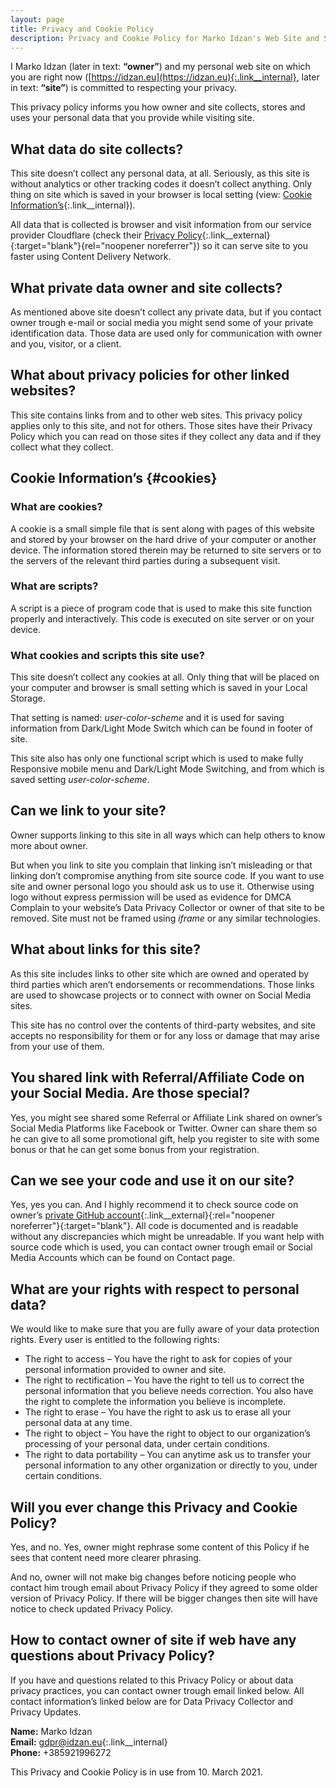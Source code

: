 ```yaml
---
layout: page
title: Privacy and Cookie Policy
description: Privacy and Cookie Policy for Marko Idzan's Web Site and Social Media Platforms
---
```

I Marko Idzan (later in text: **“owner”**) and my personal web site on which you are right now ([https://idzan.eu](https://idzan.eu){:.link__internal}, later in text: **“site”**) is committed to respecting your privacy.

This privacy policy informs you how owner and site collects, stores and uses your personal data that you provide while visiting site.

## What data do site collects?

This site doesn’t collect any personal data, at all. Seriously, as this site is without analytics or other tracking codes it doesn’t collect anything. Only thing on site which is saved in your browser is local setting (view: [Cookie Information’s](#cookies){:.link__internal}).

All data that is collected is browser and visit information from our service provider Cloudflare (check their [Privacy Policy](https://www.cloudflare.com/privacypolicy/){:.link__external}{:target="blank"}{rel="noopener noreferrer"}) so it can serve site to you faster using Content Delivery Network.

## What private data owner and site collects?

As mentioned above site doesn’t collect any private data, but if you contact owner trough e-mail or social media you might send some of your private identification data. Those data are used only for communication with owner and you, visitor, or a client.

## What about privacy policies for other linked websites?

This site contains links from and to other web sites. This privacy policy applies only to this site, and not for others. Those sites have their Privacy Policy which you can read on those sites if they collect any data and if they collect what they collect.

## Cookie Information’s {#cookies}

### What are cookies?

A cookie is a small simple file that is sent along with pages of this website and stored by your browser on the hard drive of your computer or another device. The information stored therein may be returned to site servers or to the servers of the relevant third parties during a subsequent visit.

### What are scripts?

A script is a piece of program code that is used to make this site function properly and interactively. This code is executed on site server or on your device.

### What cookies and scripts this site use?

This site doesn’t collect any cookies at all. Only thing that will be placed on your computer and browser is small setting which is saved in your Local Storage.

That setting is named: *user-color-scheme* and it is used for saving information from Dark/Light Mode Switch which can be found in footer of site.

This site also has only one functional script which is used to make fully Responsive mobile menu and Dark/Light Mode Switching, and from which is saved setting *user-color-scheme*.

## Can we link to your site?

Owner supports linking to this site in all ways which can help others to know more about owner.

But when you link to site you complain that linking isn’t misleading or that linking don’t compromise anything from site source code. If you want to use site and owner personal logo you should ask us to use it. Otherwise using logo without express permission will be used as evidence for DMCA Complain to your website’s Data Privacy Collector or owner of that site to be removed. Site must not be framed using *iframe* or any similar technologies.

## What about links for this site?

As this site includes links to other site which are owned and operated by third parties which aren’t endorsements or recommendations. Those links are used to showcase projects or to connect with owner on Social Media sites.

This site has no control over the contents of third-party websites, and site accepts no responsibility for them or for any loss or damage that may arise from your use of them.

## You shared link with Referral/Affiliate Code on your Social Media. Are those special?

Yes, you might see shared some Referral or Affiliate Link shared on owner’s Social Media Platforms like Facebook or Twitter. Owner can share them so he can give to all some promotional gift, help you register to site with some bonus or that he can get some bonus from your registration.

## Can we see your code and use it on our site?

Yes, yes you can. And I highly recommend it to check source code on owner’s [private GitHub account](https://github.com/idzan){:.link__external}{:rel="noopener noreferrer"}{:target="blank"}. All code is documented and is readable without any discrepancies which might be unreadable. If you want help with source code which is used, you can contact owner trough email or Social Media Accounts which can be found on Contact page.

## What are your rights with respect to personal data?

We would like to make sure that you are fully aware of your data protection rights. Every user is entitled to the following rights:

* The right to access – You have the right to ask for copies of your personal information provided to owner and site.
* The right to rectification – You have the right to tell us to correct the personal information that you believe needs correction. You also have the right to complete the information you believe is incomplete.
* The right to erase – You have the right to ask us to erase all your personal data at any time.
* The right to object – You have the right to object to our organization’s processing of your personal data, under certain conditions.
* The right to data portability – You can anytime ask us to transfer your personal information to any other organization or directly to you, under certain conditions.

## Will you ever change this Privacy and Cookie Policy?

Yes, and no. Yes, owner might rephrase some content of this Policy if he sees that content need more clearer phrasing.

And no, owner will not make big changes before noticing people who contact him trough email about Privacy Policy if they agreed to some older version of Privacy Policy. If there will be bigger changes then site will have notice to check updated Privacy Policy.

## How to contact owner of site if web have any questions about Privacy Policy?

If you have and questions related to this Privacy Policy or about data privacy practices, you can contact owner trough email linked below. All contact information’s linked below are for Data Privacy Collector and Privacy Updates.

**Name:** Marko Idzan  
**Email:** [gdpr@idzan.eu](mailto:gdpr@idzan.eu){:.link__internal}  
**Phone:** +385921996272

This Privacy and Cookie Policy is in use from 10. March 2021.
